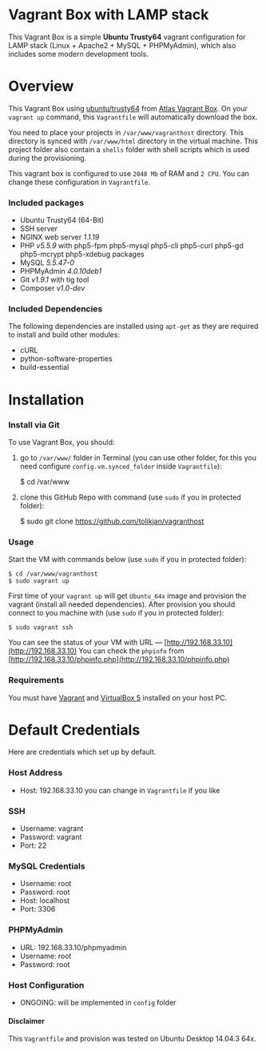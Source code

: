 # Vagrant Box with LAMP stack

This Vagrant Box is a simple __Ubuntu Trusty64__ vagrant configuration for LAMP stack (Linux + Apache2 + MySQL + PHPMyAdmin), which also includes some modern development tools.




# Overview
This Vagrant Box using [ubuntu/trusty64](https://atlas.hashicorp.com/ubuntu/boxes/trusty64) from [Atlas Vagrant Box](https://atlas.hashicorp.com/boxes/search?utm_source=vagrantcloud.com&vagrantcloud=1).
  On your `vagrant up` command, this `Vagrantfile` will automatically download the box.

  You need to place your projects in `/var/www/vagranthost` directory. This directory is synced with `/var/www/html` directory in the virtual machine. 
  This project folder also contain a `shells` folder with shell scripts which is used during the provisioning. 

This vagrant box is configured to use `2048 Mb` of RAM and `2 CPU`. You can change these configuration in `Vagrantfile`.
 
### Included packages

- Ubuntu Trusty64 (64-Bit)
- SSH server
- NGINX web server _1.1.19_
- PHP _v5.5.9_ with php5-fpm php5-mysql php5-cli php5-curl php5-gd php5-mcrypt php5-xdebug packages
- MySQL _5.5.47-0_
- PHPMyAdmin _4.0.10deb1_
- Git _v1.9.1_ with tig tool
- Composer _v1.0-dev_

### Included Dependencies
The following dependencies are installed using `apt-get` as they are required to install and build other modules:

- cURL
- python-software-properties
- build-essential




# Installation

### Install via Git
To use Vagrant Box, you should:
1) go to `/var/www/` folder in Terminal (you can use other folder, for this you need configure `config.vm.synced_folder` inside `Vagrantfile`):

    $ cd /var/www
    
2) clone this GitHub Repo with command (use `sudo` if you in protected folder):

    $ sudo git clone https://github.com/tolikjan/vagranthost

### Usage
Start the VM with commands below (use `sudo` if you in protected folder):

    $ cd /var/www/vagranthost
    $ sudo vagrant up

First time of your `vagrant up` will get `Ubuntu_64x` image and provision the vagrant (install all needed dependencies).
After provision you should connect to you machine with (use `sudo` if you in protected folder):

    $ sudo vagrant ssh
    
You can see the status of your VM with URL — [http://192.168.33.10](http://192.168.33.10)
You can check the `phpinfo` from  [http://192.168.33.10/phpinfo.php](http://192.168.33.10/phpinfo.php)

### Requirements
You must have [Vagrant](http://vagrantup.com) and [VirtualBox 5](https://www.virtualbox.org) installed on your host PC.




# Default Credentials
Here are credentials which set up by default.

### Host Address
- Host: 192.168.33.10
you can change in `Vagrantfile` if you like
 
### SSH
- Username: vagrant
- Password: vagrant
- Port: 22

### MySQL Credentials
- Username: root
- Password: root
- Host: localhost
- Port: 3306

### PHPMyAdmin
- URL: 192.168.33.10/phpmyadmin
- Username: root
- Password: root

### Host Configuration
- ONGOING: will be implemented in `config` folder




#### Disclaimer
This `Vagrantfile` and provision was tested on Ubuntu Desktop 14.04.3 64x.

